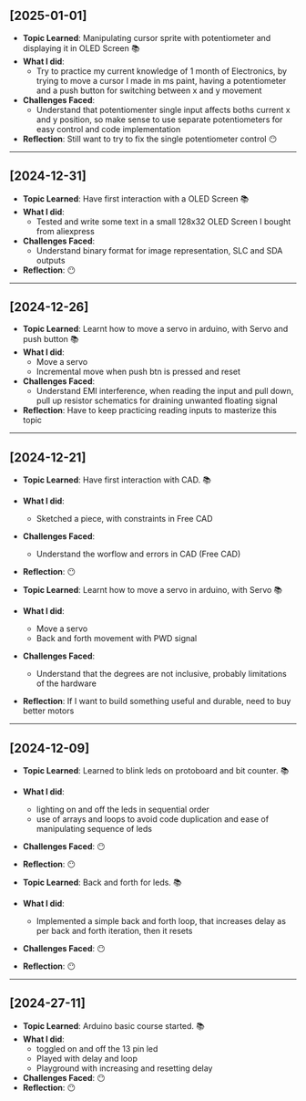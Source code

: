 ## [2025-01-01]

- **Topic Learned**: Manipulating cursor sprite with potentiometer and displaying it in OLED Screen  📚
- **What I did**:  
    - Try to practice my current knowledge of 1 month of Electronics, by trying to move a cursor I made in ms paint, having a potentiometer and a push button for switching between x and y movement
- **Challenges Faced**: 
    - Understand that potentiomenter single input affects boths current x and y position, so make sense to use separate potentiometers for easy control and code implementation
- **Reflection**: Still want to try to fix the single potentiometer control 😶

---

## [2024-12-31]

- **Topic Learned**: Have first interaction with a OLED Screen  📚
- **What I did**:  
    - Tested and write some text in a small 128x32 OLED Screen I bought from aliexpress
- **Challenges Faced**: 
    - Understand binary format for image representation, SLC and SDA outputs
- **Reflection**: 😶

---

## [2024-12-26]

- **Topic Learned**: Learnt how to move a servo in arduino, with Servo and push button 📚
- **What I did**:  
    - Move a servo
    - Incremental move when push btn is pressed and reset
- **Challenges Faced**: 
    - Understand EMI interference, when reading the input and pull down, pull up resistor schematics for draining unwanted floating signal
- **Reflection**: Have to keep practicing reading inputs to masterize this topic

---

## [2024-12-21]

- **Topic Learned**: Have first interaction with CAD. 📚
- **What I did**:  
    - Sketched a piece, with constraints in Free CAD
- **Challenges Faced**: 
    - Understand the worflow and errors in CAD (Free CAD)
- **Reflection**: 😶

- **Topic Learned**: Learnt how to move a servo in arduino, with Servo 📚
- **What I did**:  
    - Move a servo
    - Back and forth movement with PWD signal
- **Challenges Faced**: 
    - Understand that the degrees are not inclusive, probably limitations of the hardware
- **Reflection**: If I want to build something useful and durable, need to buy better motors

---

## [2024-12-09]

- **Topic Learned**: Learned to blink leds on protoboard and bit counter. 📚
- **What I did**:  
    - lighting on and off the leds in sequential order
    - use of arrays and loops to avoid code duplication and ease of manipulating sequence of leds
- **Challenges Faced**: 😶
- **Reflection**: 😶

- **Topic Learned**: Back and forth for leds. 📚
- **What I did**:  
    - Implemented a simple back and forth loop, that increases delay as per back and forth iteration, then it resets
- **Challenges Faced**: 😶
- **Reflection**: 😶
--- 
## [2024-27-11]

- **Topic Learned**: Arduino basic course started. 📚
- **What I did**:  
    - toggled on and off the 13 pin led
    - Played with delay and loop
    - Playground with increasing and resetting delay
- **Challenges Faced**: 😶
- **Reflection**: 😶



